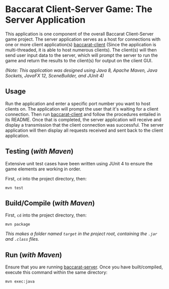 # Baccarat Client-Server Game: The Server Application

This application is one component of the overall Baccarat Client-Server game project. The server application serves as a host for connections with one or more client application(s) [baccarat-client](https://github.com/N19htw1n9/Baccarat-Client) (Since the application is multi-threaded, it is able to host numerous clients). The client(s) will then send user input data to the server, which will prompt the server to run the game and return the results to the client(s) for output on the client GUI.

_(Note: This application was designed using Java 8, Apache Maven, Java Sockets, JavaFX 12, SceneBuilder, and JUnit 4)_

## Usage

Run the application and enter a specific port number you want to host clients on. The application will prompt the user that it's waiting for a client connection. Then run [baccarat-client](https://github.com/N19htw1n9/Baccarat-Client) and follow the procedures entailed in its README. Once that is completed, the server application will receive and display a transmission that the client connection was successful. The server application will then display all requests received and sent back to the client application.

## Testing (_with Maven_)

Extensive unit test cases have been written using JUnit 4 to ensure the game elements are working in order.

First, `cd` into the project directory, then:

```
mvn test
```

## Build/Compile (_with Maven_)

First, `cd` into the project directory, then:

```
mvn package
```

_This makes a folder named `target` in the project root, containing the `.jar` and `.class` files._

## Run (_with Maven_)

Ensure that you are running [baccarat-server](https://github.com/N19htw1n9/Baccarat-Server). Once you have built/compiled, execute this command within the same directory:

```
mvn exec:java
```
